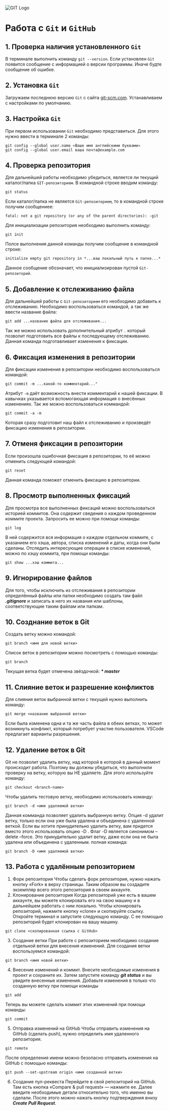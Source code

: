 ![GIT Logo](git2.png)
# Работа с `Git` и `GitHub`
## 1. Проверка наличия установленного `Git`
В терминале выполнить команду `git --version`. Если установлен `Git` появится сообщение с информацией о версии программы. Иначе будте сообщение об ошибке.
## 2. Установка `Git`
Загружаем последнюю версию `Git` с сайта [git-scm.com](https://git-scm.com/downloads). Устанавливаем с настройками по умолчанию.
## 3. Настройка `Git`
При первом использовании `Git` необходимо представиться. Для этого нужно ввести в терминале 2 команды:
```
git config --global user.name «Ваше имя английскими буквами»
git config --global user.email ваша почта@example.com
```
## 4. Проверка репозитория
Для дальнейшей работы необходимо убедиться, является ли текущий каталог/папка `GIT-репозиторием`.
В командной строке вводим команду:
```
git status
```
Если каталог/папка не является `Git-репозиторием`, то в командной строке получим сообщениее:
```
fatal: not a git repository (or any of the parent directories): -git
```
Для инициализации репозитория необходимо выполнить команду:

```
git init
```

Полсе выполнения данной команды получим сообщение в командной строке:

```
initialize empty git repository in *...ваш локальный путь к папке...*
```

Данное сообщение обозначает, что инициализирован пустой `Git-репозиторий`.
## 5. Добавление к отслеживанию файла
Для дальнейшей работы с `Git-репозиторием` его необходимо добавить к отслеживанию. Необходимо воспользоваться командой, а так же ввести название файла:

```
git add ...название файла для отслеживания...
```
Так же можно использовать дополнительный атрибут `.` который позволит подготовить все файлы к последующему отслеживанию.
Данная команда подготавливает изменения к фиксации.
## 6. Фиксация изменения в репозитории
Для фиксации изменения в репозитории необходимо воспользоваться командой:

```
git commit -m ...какой-то комментарий..."
```

Атрибут `-m` даёт возможность внести комментарий к нашей фиксации. В кавычках указывается вспомогающая информация о внесённых изменениях.
Так же можно воспользоваться коммандой:

```
git commit -a -m
```

Которая сразу подготовит наш файл к отслеживанию и произведёт фиксацию изменения в репозитории.
## 7. Отменя фиксации в репозитории
Если произошла ошибочная фиксация в репозитории, то её можно отменить следующей командой:

```
git reset
```

Данная команда поможет отменить фиксацию в репозитории.

## 8. Просмотр выполненных фиксаций 
Для просмотра все выполненных фиксаций можно воспользоваться историей коммитов. Она содержит сведения о каждом проведенном коммите проекта. Запросить ее можно при помощи команды:

```
git log
```
В ней содержится вся информация о каждом отдельном коммите, с указанием его хэша, автора, списка изменений и даты, когда они были сделаны. Отследить интересующие операции в списке изменений, можно по хэшу коммита, при помощи команды:

```
git show ...хэш коммита...
```

## 9. Игнорирование файлов

Для того, чтобы исключить из отслеживания в репозитории определённый файлы или папки необходимо создать там файл ***.gitignore*** и записать в него их названия или шаблоны, соответствующие таким файлам или папкам.

## 10. Созднание веток в Git
Создать ветку можно командой:
```
git branch <имя для новой ветки>
```
Список веток в репозитории можно посмотреть с помощью команды:
```
git branch
```
Текущая ветка будет отмечена звёздочкой: ***\* master***

## 11. Слияние веток и разрешение конфликтов
Для слияния веток выбранной ветки с текущей нужно выполнить команду: 
```
git merge <название выбранной ветки>
```
Если была изменена одна и та же часть файла в обеих ветках, то может возникнуть конфликт, который потребует участие пользователя. VSCode предлагает варианты разрешения.

## 12. Удаление веток в Git
Git не позволит удалить ветку, над которой в которой в данный момент происходит работа. Поэтому вы должны убедиться, что выполнили проверку на ветку, которую вы НЕ удаляете. Для этого используйте команду:
```
git checkout <branch-name>
```
Чтобы удалить тестовую ветку, необходимо использовать команду:
```
git branch -d <имя удаляемой ветки>
```
Данная комманда позволяет удалить выбранную ветку. Опция -d удалит ветку, только если она уже была удалена и объединена с удаленной веткой. Если вы хотите принудительно удалить ветку, вам придется вместо этого использовать опцию -D . Флаг -D является синонимом –delete –force. Это принудительно удалит ветку, даже если она не была удалена или объединена с удаленным. полная команда:
```
git branch -D <имя удаляемой ветки>
```
## 13. Работа с удалённым репозиторием
1. Форк репозитория
Чтобы сделать форк репозитория, нужно нажать кнопку «Fork» в верху страницы. Таким образом вы создадите экземпляр всего этого репозитория в своем аккаунте.
2. Клонирование репозитория
Когда репозиторий уже есть в вашем аккаунте, вы можете клонировать его на свою машину и в дальнейшем работать с ним локально. Чтобы клонировать репозиторий, нажмите кнопку «clone» и скопируйте ссылку.
Откройте терминал и запустите следующую команду. С ее помощью репозиторий будет клонирован на вашу машину.
```
git clone <скопированная ссылка с GitHub>
```
3. Создание ветки
При работе с репозиторием необходимо создание отдельной ветки для внесения изменений. Для создания ветки воспользуемся командой:
```
git branch <имя новой ветки>
```
4. Внесение изменений и коммит. Внесите необходимые изменения в проект и сохраните их. Затем запустите команду ***git status*** и вы увидите внесенные изменения. Добавьте изменения в только что созданную ветку при помощи команды 
```
git add
```
Теперь вы можете сделать коммит этих изменений при помощи команды:
```
git commit
```

5. Отправка изменений на GitHub
Чтобы отправить изменения на GitHub (сделать push), нужно определить имя удаленного репозитория.
```
git remote
```
После определения имени можно безопасно отправить изменения на GitHub с помощью команды:
```
git push --set-upstream origin <имя созданной ветки> 
```
6. Создание пул-реквеста
Перейдите в свой репозиторий на GitHub. Там есть кнопка «Compare & pull request» — нажмите ее. Далее введите необходимые детали относительно того, что именно вы сделали. После этого можно нажать кнопку подтверждения внизу ***Create Pull Request***.